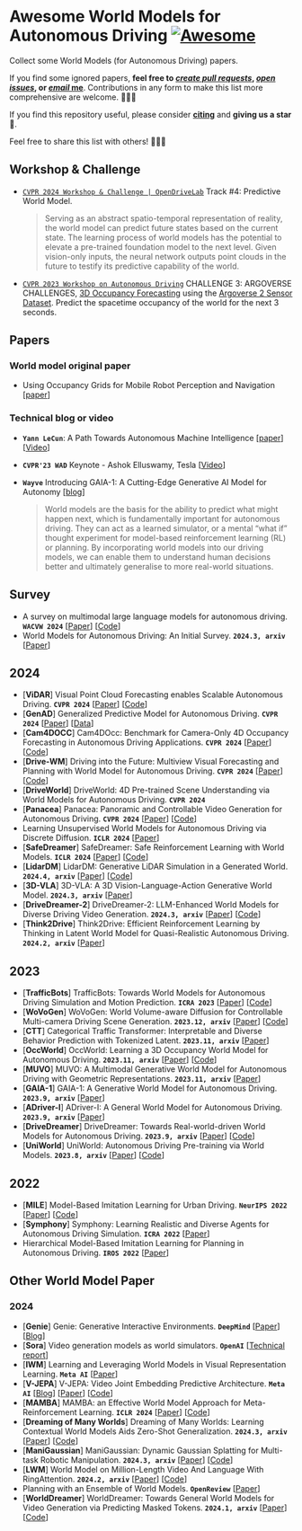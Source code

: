 # Awesome World Models for Autonomous Driving [![Awesome](https://cdn.rawgit.com/sindresorhus/awesome/d7305f38d29fed78fa85652e3a63e154dd8e8829/media/badge.svg)](https://github.com/sindresorhus/awesome)

Collect some World Models (for Autonomous Driving) papers. 

If you find some ignored papers, **feel free to [*create pull requests*](https://github.com/LMD0311/Awesome-World-Model/blob/main/ContributionGuidelines.md), [*open issues*](https://github.com/LMD0311/Awesome-World-Model/issues/new), or [*email* me](mailto:xzhou03@hust.edu.cn)**. Contributions in any form to make this list more comprehensive are welcome. 📣📣📣

If you find this repository useful, please consider **[citing](#citation)** and **giving us a star** 🌟. 

Feel free to share this list with others! 🥳🥳🥳

## Workshop & Challenge

- [`CVPR 2024 Workshop & Challenge | OpenDriveLab`](https://opendrivelab.com/challenge2024/#predictive_world_model) Track #4: Predictive World Model.
  > Serving as an abstract spatio-temporal representation of reality, the world model can predict future states based on the current state. The learning process of world models has the potential to elevate a pre-trained foundation model to the next level. Given vision-only inputs, the neural network outputs point clouds in the future to testify its predictive capability of the world.
  
- [`CVPR 2023 Workshop on Autonomous Driving`](https://cvpr2023.wad.vision/) CHALLENGE 3: ARGOVERSE CHALLENGES, [3D Occupancy Forecasting](https://eval.ai/web/challenges/challenge-page/1977/overview) using the [Argoverse 2 Sensor Dataset](https://www.argoverse.org/av2.html#sensor-link). Predict the spacetime occupancy of the world for the next 3 seconds.

## Papers

### World model original paper

- Using Occupancy Grids for Mobile Robot Perception and Navigation [[paper](http://www.sci.brooklyn.cuny.edu/~parsons/courses/3415-fall-2011/papers/elfes.pdf)]

### Technical blog or video

- **`Yann LeCun`**: A Path Towards Autonomous Machine Intelligence [[paper](https://openreview.net/pdf?id=BZ5a1r-kVsf)] [[Video](https://www.youtube.com/watch?v=OKkEdTchsiE)]
- **`CVPR'23 WAD`** Keynote - Ashok Elluswamy, Tesla [[Video](https://www.youtube.com/watch?v=6x-Xb_uT7ts)]
- **`Wayve`** Introducing GAIA-1: A Cutting-Edge Generative AI Model for Autonomy [[blog](https://wayve.ai/thinking/introducing-gaia1/)] 
  
  > World models are the basis for the ability to predict what might happen next, which is fundamentally important for autonomous driving. They can act as a learned simulator, or a mental “what if” thought experiment for model-based reinforcement learning (RL) or planning. By incorporating world models into our driving models, we can enable them to understand human decisions better and ultimately generalise to more real-world situations.
  

## Survey

- A survey on multimodal large language models for autonomous driving. **`WACVW 2024`** [[Paper](https://arxiv.org/abs/2311.12320)] [[Code](https://github.com/IrohXu/Awesome-Multimodal-LLM-Autonomous-Driving)]
- World Models for Autonomous Driving: An Initial Survey. **`2024.3, arxiv`** [[Paper](https://arxiv.org/abs/2403.02622)]

## 2024

- [**ViDAR**] Visual Point Cloud Forecasting enables Scalable Autonomous Driving. **`CVPR 2024`** [[Paper](https://arxiv.org/abs/2312.17655)] [[Code](https://github.com/OpenDriveLab/ViDAR)]
- [**GenAD**] Generalized Predictive Model for Autonomous Driving. **`CVPR 2024`** [[Paper](https://arxiv.org/abs/2403.09630)] [[Data](https://github.com/OpenDriveLab/DriveAGI)]
- [**Cam4DOCC**] Cam4DOcc: Benchmark for Camera-Only 4D Occupancy Forecasting in Autonomous Driving Applications. **`CVPR 2024`** [[Paper](https://arxiv.org/abs/2311.17663)] [[Code](https://github.com/haomo-ai/Cam4DOcc)]
- [**Drive-WM**] Driving into the Future: Multiview Visual Forecasting and Planning with World Model for Autonomous Driving. **`CVPR 2024`** [[Paper](https://arxiv.org/abs/2311.17918)] [[Code](https://github.com/BraveGroup/Drive-WM)]
- [**DriveWorld**] DriveWorld: 4D Pre-trained Scene Understanding via World Models for Autonomous Driving. **`CVPR 2024`**
- [**Panacea**] Panacea: Panoramic and Controllable Video Generation for Autonomous Driving. **`CVPR 2024`** [[Paper](https://arxiv.org/abs/2311.16813)] [[Code](https://panacea-ad.github.io/)]
- Learning Unsupervised World Models for Autonomous Driving via Discrete Diffusion. **`ICLR 2024`** [[Paper](https://arxiv.org/abs/2311.01017)]
- [**SafeDreamer**] SafeDreamer: Safe Reinforcement Learning with World Models. **`ICLR 2024`** [[Paper](https://openreview.net/forum?id=tsE5HLYtYg)] [[Code](https://github.com/PKU-Alignment/SafeDreamer)]
- [**LidarDM**] LidarDM: Generative LiDAR Simulation in a Generated World. **`2024.4, arxiv`** [[Paper](https://arxiv.org/abs/2404.02903)] [[Code](https://github.com/vzyrianov/lidardm)]
- [**3D-VLA**] 3D-VLA: A 3D Vision-Language-Action Generative World Model.  **`2024.3, arxiv`** [[Paper](https://arxiv.org/abs/2403.09631)]
- [**DriveDreamer-2**] DriveDreamer-2: LLM-Enhanced World Models for Diverse Driving Video Generation. **`2024.3, arxiv`** [[Paper](https://arxiv.org/abs/2403.06845)] [[Code](https://drivedreamer2.github.io/)]
- [**Think2Drive**] Think2Drive: Efficient Reinforcement Learning by Thinking in Latent World Model for Quasi-Realistic Autonomous Driving. **`2024.2, arxiv`** [[Paper](https://arxiv.org/abs/2402.16720)]

## 2023

- [**TrafficBots**] TrafficBots: Towards World Models for Autonomous Driving Simulation and Motion Prediction. **`ICRA 2023`** [[Paper](https://arxiv.org/abs/2303.04116)] [[Code](https://github.com/zhejz/TrafficBots)]
- [**WoVoGen**] WoVoGen: World Volume-aware Diffusion for Controllable Multi-camera Driving Scene Generation. **`2023.12, arxiv`** [[Paper](https://arxiv.org/abs/2312.02934)] [[Code](https://github.com/fudan-zvg/WoVoGen)]
- [**CTT**] Categorical Traffic Transformer: Interpretable and Diverse Behavior Prediction with Tokenized Latent. **`2023.11, arxiv`** [[Paper](https://arxiv.org/abs/2311.18307)]
- [**OccWorld**] OccWorld: Learning a 3D Occupancy World Model for Autonomous Driving. **`2023.11, arxiv`** [[Paper](https://arxiv.org/abs/2311.16038)] [[Code](https://github.com/wzzheng/OccWorld)]
- [**MUVO**] MUVO: A Multimodal Generative World Model for Autonomous Driving with Geometric Representations. **`2023.11, arxiv`** [[Paper](https://arxiv.org/abs/2311.11762)]
- [**GAIA-1**] GAIA-1: A Generative World Model for Autonomous Driving. **`2023.9, arxiv`** [[Paper](https://arxiv.org/abs/2309.17080)]
- [**ADriver-I**] ADriver-I: A General World Model for Autonomous Driving. **`2023.9, arxiv`** [[Paper](https://arxiv.org/abs/2311.13549)]
- [**DriveDreamer**] DriveDreamer: Towards Real-world-driven World Models for Autonomous Driving. **`2023.9, arxiv`** [[Paper](https://arxiv.org/abs/2309.09777)] [[Code](https://github.com/JeffWang987/DriveDreamer)]
- [**UniWorld**] UniWorld: Autonomous Driving Pre-training via World Models. **`2023.8, arxiv`** [[Paper](https://arxiv.org/abs/2308.07234)] [[Code](https://github.com/chaytonmin/UniWorld)]

## 2022

- [**MILE**] Model-Based Imitation Learning for Urban Driving. **`NeurIPS 2022`** [[Paper](https://proceedings.neurips.cc/paper_files/paper/2022/hash/827cb489449ea216e4a257c47e407d18-Abstract-Conference.html)] [[Code](https://github.com/wayveai/mile)]
- [**Symphony**] Symphony: Learning Realistic and Diverse Agents for Autonomous Driving Simulation. **`ICRA 2022`** [[Paper](https://arxiv.org/abs/2205.03195)] 
- Hierarchical Model-Based Imitation Learning for Planning in Autonomous Driving. **`IROS 2022`** [[Paper](https://arxiv.org/abs/2210.09539)]

## Other World Model Paper

### 2024

- [**Genie**] Genie: Generative Interactive Environments. **`DeepMind`** [[Paper](https://arxiv.org/abs/2402.15391)] [[Blog](https://sites.google.com/view/genie-2024/home)]
- [**Sora**] Video generation models as world simulators. **`OpenAI`** [[Technical report](https://openai.com/research/video-generation-models-as-world-simulators)]
- [**IWM**] Learning and Leveraging World Models in Visual Representation Learning. **`Meta AI`** [[Paper](https://arxiv.org/abs/2403.00504)] 
- [**V-JEPA**] V-JEPA: Video Joint Embedding Predictive Architecture. **`Meta AI`** [[Blog](https://ai.meta.com/blog/v-jepa-yann-lecun-ai-model-video-joint-embedding-predictive-architecture/)] [[Paper](https://ai.meta.com/research/publications/revisiting-feature-prediction-for-learning-visual-representations-from-video/)] [[Code](https://github.com/facebookresearch/jepa)]
- [**MAMBA**] MAMBA: an Effective World Model Approach for Meta-Reinforcement Learning. **`ICLR 2024`**  [[Paper](https://arxiv.org/abs/2403.09859)] [[Code](https://github.com/zoharri/mamba)]
- [**Dreaming of Many Worlds**] Dreaming of Many Worlds: Learning Contextual World Models Aids Zero-Shot Generalization. **`2024.3, arxiv`**  [[Paper](https://arxiv.org/abs/2403.10967)] [[Code](https://github.com/sai-prasanna/dreaming_of_many_worlds)]
- [**ManiGaussian**] ManiGaussian: Dynamic Gaussian Splatting for Multi-task Robotic Manipulation. **`2024.3, arxiv`**  [[Paper](https://arxiv.org/abs/2403.08321)] [[Code](https://guanxinglu.github.io/ManiGaussian/)]
- [**LWM**] World Model on Million-Length Video And Language With RingAttention. **`2024.2, arxiv`**  [[Paper](https://arxiv.org/abs/2402.08268)] [[Code](https://github.com/LargeWorldModel/LWM)]
- Planning with an Ensemble of World Models. **`OpenReview`** [[Paper](https://openreview.net/forum?id=cvGdPXaydP)]
- [**WorldDreamer**] WorldDreamer: Towards General World Models for Video Generation via Predicting Masked Tokens. **`2024.1, arxiv`** [[Paper](https://arxiv.org/abs/2401.09985)] [[Code](https://github.com/JeffWang987/WorldDreamer)]

